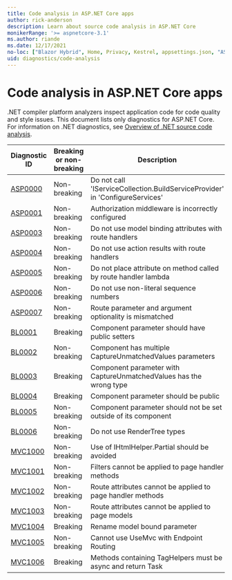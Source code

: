 ```yaml
---
title: Code analysis in ASP.NET Core apps
author: rick-anderson
description: Learn about source code analysis in ASP.NET Core
monikerRange: '>= aspnetcore-3.1'
ms.author: riande
ms.date: 12/17/2021
no-loc: ["Blazor Hybrid", Home, Privacy, Kestrel, appsettings.json, "ASP.NET Core Identity", cookie, Cookie, Blazor, "Blazor Server", "Blazor WebAssembly", "Identity", "Let's Encrypt", Razor, SignalR]
uid: diagnostics/code-analysis
---
```

# Code analysis in ASP.NET Core apps

.NET compiler platform analyzers inspect application code for code quality and style issues. This document lists only diagnostics for ASP.NET Core. For information on .NET diagnostics, see [Overview of .NET source code analysis](/dotnet/fundamentals/code-analysis/overview).

| Diagnostic ID                       | Breaking or non-breaking | Description                                                                  |
|-------------------------------------|--------------------------|------------------------------------------------------------------------------|
| [ASP0000](xref:diagnostics/asp0000) | Non-breaking             | Do not call 'IServiceCollection.BuildServiceProvider' in 'ConfigureServices' |
| [ASP0001](xref:diagnostics/asp0001) | Non-breaking             | Authorization middleware is incorrectly configured                           |
| [ASP0003](xref:diagnostics/asp0003) | Non-breaking             | Do not use model binding attributes with route handlers                      |
| [ASP0004](xref:diagnostics/asp0004) | Non-breaking             | Do not use action results with route handlers                                |
| [ASP0005](xref:diagnostics/asp0005) | Non-breaking             | Do not place attribute on method called by route handler lambda              |
| [ASP0006](xref:diagnostics/asp0006) | Non-breaking             | Do not use non-literal sequence numbers                                      |
| [ASP0007](xref:diagnostics/asp0007) | Non-breaking             | Route parameter and argument optionality is mismatched                       |
| [BL0001](xref:diagnostics/bl0001)   | Breaking                 | Component parameter should have public setters                               |
| [BL0002](xref:diagnostics/bl0002)   | Non-breaking             | Component has multiple CaptureUnmatchedValues parameters                     |
| [BL0003](xref:diagnostics/bl0003)   | Breaking                 | Component parameter with CaptureUnmatchedValues has the wrong type           |
| [BL0004](xref:diagnostics/bl0004)   | Breaking                 | Component parameter should be public                                         |
| [BL0005](xref:diagnostics/bl0005)   | Non-breaking             | Component parameter should not be set outside of its component               |
| [BL0006](xref:diagnostics/bl0006)   | Non-breaking             | Do not use RenderTree types                                                  |
| [MVC1000](xref:diagnostics/mvc1000) | Non-breaking             | Use of IHtmlHelper.Partial should be avoided                                 |
| [MVC1001](xref:diagnostics/mvc1001) | Non-breaking             | Filters cannot be applied to page handler methods                            |
| [MVC1002](xref:diagnostics/mvc1002) | Non-breaking             | Route attributes cannot be applied to page handler methods                   |
| [MVC1003](xref:diagnostics/mvc1003) | Non-breaking             | Route attributes cannot be applied to page models                            |
| [MVC1004](xref:diagnostics/mvc1004) | Breaking                 | Rename model bound parameter                                                 |
| [MVC1005](xref:diagnostics/mvc1005) | Non-breaking             | Cannot use UseMvc with Endpoint Routing                                      |
| [MVC1006](xref:diagnostics/mvc1006) | Breaking                 | Methods containing TagHelpers must be async and return Task                  |
